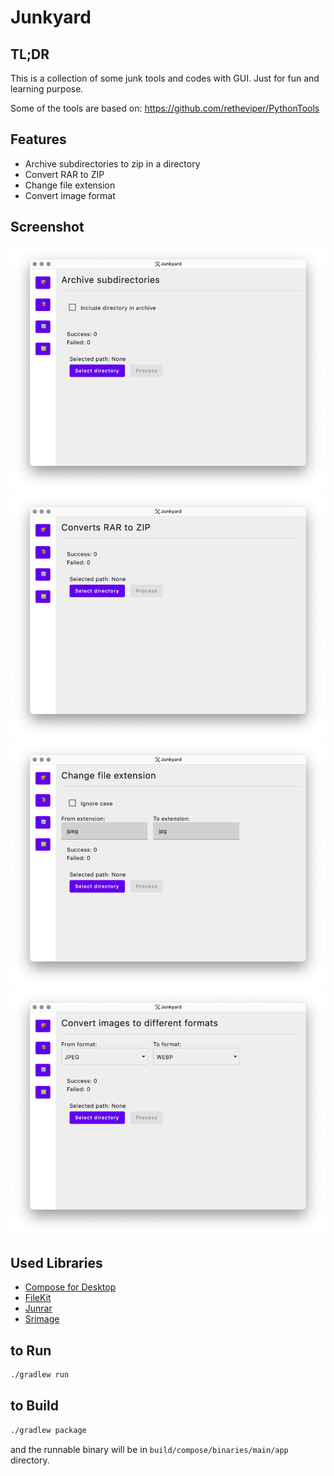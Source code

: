 # Junkyard

## TL;DR

This is a collection of some junk tools and codes with GUI. Just for fun and learning purpose.

Some of the tools are based on: https://github.com/retheviper/PythonTools

## Features

- Archive subdirectories to zip in a directory
- Convert RAR to ZIP
- Change file extension
- Convert image format

## Screenshot

![img.png](misc/archive.png)
![img.png](misc/rar_to_zip.png)
![img.png](misc/change_extension.png)
![img.png](misc/convert_format.png)

## Used Libraries

- [Compose for Desktop](https://www.jetbrains.com/lp/compose/)
- [FileKit](https://github.com/vinceglb/FileKit)
- [Junrar](https://github.com/junrar/junrar)
- [Srimage](https://github.com/sksamuel/scrimage)

## to Run

```bash
./gradlew run
```

## to Build

```bash
./gradlew package
```

and the runnable binary will be in `build/compose/binaries/main/app` directory.